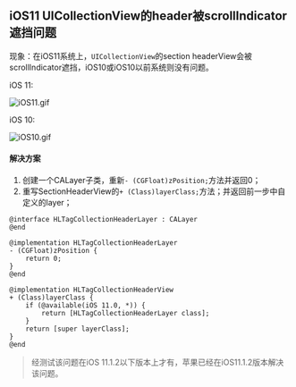 ## iOS11 UICollectionView的header被scrollIndicator遮挡问题

现象：在iOS11系统上，`UICollectionView`的section headerView会被scrollIndicator遮挡，iOS10或iOS10以前系统则没有问题。

iOS 11:

![iOS11.gif](http://upload-images.jianshu.io/upload_images/10432-266a2e70b34c42f8.gif?imageMogr2/auto-orient/strip%7CimageView2/2/w/1240)

iOS 10:

![iOS10.gif](http://upload-images.jianshu.io/upload_images/10432-2709e3a0d1290206.gif?imageMogr2/auto-orient/strip%7CimageView2/2/w/1240)

#### 解决方案
1. 创建一个CALayer子类，重新`- (CGFloat)zPosition;`方法并返回0；
2. 重写SectionHeaderView的`+ (Class)layerClass;`方法；并返回前一步中自定义的layer；

``` objc
@interface HLTagCollectionHeaderLayer : CALayer
@end

@implementation HLTagCollectionHeaderLayer
- (CGFloat)zPosition {
    return 0;
}
@end

@implementation HLTagCollectionHeaderView
+ (Class)layerClass {
    if (@available(iOS 11.0, *)) {
        return [HLTagCollectionHeaderLayer class];
    }
    return [super layerClass];
}
@end
```

> 经测试该问题在iOS 11.1.2以下版本上才有，苹果已经在iOS11.1.2版本解决该问题。